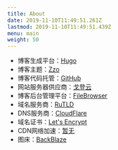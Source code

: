 ```yaml
---
title: About
date: 2019-11-10T11:49:51.261Z
lastmod: 2019-11-10T11:49:51.439Z
menu: main
weight: 50
---
```


* 博客生成平台：[Hugo](https://gohugo.io/)
* 博客主题：[Zzo](https://github.com/zzossig/hugo-theme-zzo)
* 博客代码托管：[GitHub](https://github.com/)
* 网站服务器供应商：[戈登云](https://www.godeng.cn/)
* 博客后台管理平台：[FileBrowser](https://github.com/filebrowser/filebrowser)
* 域名服务商：[RuTLD](https://ru-tld.ru/en/)
* DNS服务商：[CloudFlare](https://www.cloudflare.com/)
* 域名证书：[Let's Encrypt](https://letsencrypt.org/)
* CDN网络加速：[暂无](#)
* 图床：[BackBlaze](https://www.backblaze.com/)

